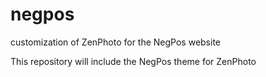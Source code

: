 # negpos
customization of ZenPhoto for the NegPos website

This repository will include the NegPos theme for ZenPhoto
